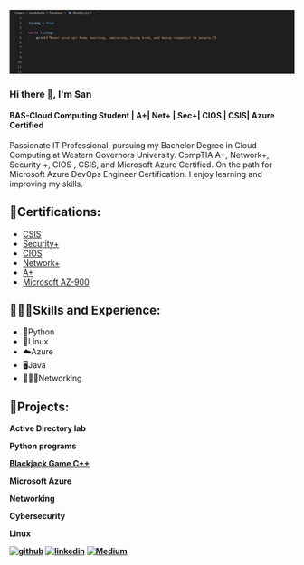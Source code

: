 ![BAS-Cloud Computing Student | A+| Net+ | Sec+| CIOS | CSIS| Azure Certified](https://github.com/sanfofana/sanfofana/blob/main/Screen%20Shot%202022-12-11%20at%2012.34.27%20AM.png)

### Hi there 👋, I'm San
#### BAS-Cloud Computing Student | A+| Net+ | Sec+| CIOS | CSIS| Azure Certified

Passionate IT Professional, pursuing my Bachelor Degree in Cloud Computing at Western Governors University.  CompTIA A+, Network+, Security +, CIOS , CSIS, and Microsoft Azure Certified. On the path for Microsoft Azure DevOps Engineer Certification. I enjoy learning and improving my skills.

## 📄Certifications:
* [CSIS](https://www.credly.com/badges/fbc2e028-3c5f-46f0-8a95-59563f7115bb/linked_in_profile)
* [Security+](https://www.credly.com/badges/f129a17b-efce-4c5d-af9f-bcc6323bbba8/linked_in_profile)
* [CIOS](https://www.credly.com/badges/19333f72-39e8-4085-a4f8-37f8ebdf8a74/linked_in_profile)
* [Network+](https://www.credly.com/badges/80a42236-22dd-49f3-ac90-547cccca1503/linked_in_profile)
* [A+](https://www.credly.com/badges/7ff4c8e2-7d89-4c25-8f2d-ca944eb4e21f/linked_in_profile)
* [Microsoft AZ-900](https://www.credly.com/badges/00e0b6dd-b726-473a-b88a-9032b4ca05d2?source=linked_in_profile)

## 👨🏾‍💻Skills and Experience: 
* 🐍Python
* 🐧Linux
* ☁️Azure
* 🖥Java
* 👨🏾‍🎓Networking

## 📜Projects:
<b>Active Directory lab<b/>
 
<b>Python programs<b/>
  
 [Blackjack Game C++](https://github.com/sanfofana/blackjackgame)
  
<b>Microsoft Azure<b/>
  
  
<b>Networking<b/>
  
  
<b>Cybersecurity<b/>
 
 
 <b>Linux<b>


[<img src='https://cdn.jsdelivr.net/npm/simple-icons@3.0.1/icons/github.svg' alt='github' height='40'>](https://github.com/sanfofana)  [<img src='https://cdn.jsdelivr.net/npm/simple-icons@3.0.1/icons/linkedin.svg' alt='linkedin' height='40'>](https://www.linkedin.com/in/linkedin.com/in/sanfofana/) 
[<img src='[https://cdn.jsdelivr.net/npm/simple-icons@3.0.1/icons/linkedin.svg](https://github.com/sanfofana/sanfofana/blob/main/medium_icon.png)' alt='Medium' height='40'>](https://www.medium.com/@sanfofana)





<!--
**joshmadakor1/joshmadakor1** is a ✨ _special_ ✨ repository because its `README.md` (this file) appears on your GitHub profile.

Here are some ideas to get you started:

- 🔭 I’m currently working on ...
- 🌱 I’m currently learning ...
- 👯 I’m looking to collaborate on ...
- 🤔 I’m looking for help with ...
- 💬 Ask me about ...
- 📫 How to reach me: ...
- 😄 Pronouns: ...
- ⚡ Fun fact: ...
-->
